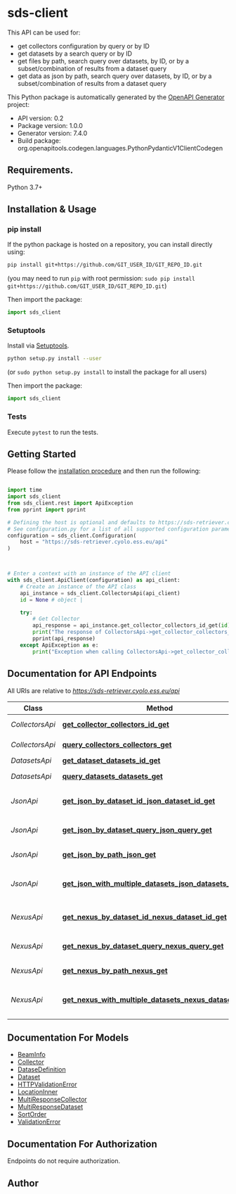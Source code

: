 # sds-client

This API can be used for:
- get collectors configuration by query or by ID
- get datasets by a search query or by ID
- get files by path, search query over datasets, by ID, or by a subset/combination of results from a dataset query
- get data as json by path, search query over datasets, by ID, or by a subset/combination of results from a dataset query


This Python package is automatically generated by the [OpenAPI Generator](https://openapi-generator.tech) project:

- API version: 0.2
- Package version: 1.0.0
- Generator version: 7.4.0
- Build package: org.openapitools.codegen.languages.PythonPydanticV1ClientCodegen

## Requirements.

Python 3.7+

## Installation & Usage
### pip install

If the python package is hosted on a repository, you can install directly using:

```sh
pip install git+https://github.com/GIT_USER_ID/GIT_REPO_ID.git
```
(you may need to run `pip` with root permission: `sudo pip install git+https://github.com/GIT_USER_ID/GIT_REPO_ID.git`)

Then import the package:
```python
import sds_client
```

### Setuptools

Install via [Setuptools](http://pypi.python.org/pypi/setuptools).

```sh
python setup.py install --user
```
(or `sudo python setup.py install` to install the package for all users)

Then import the package:
```python
import sds_client
```

### Tests

Execute `pytest` to run the tests.

## Getting Started

Please follow the [installation procedure](#installation--usage) and then run the following:

```python

import time
import sds_client
from sds_client.rest import ApiException
from pprint import pprint

# Defining the host is optional and defaults to https://sds-retriever.cyolo.ess.eu/api
# See configuration.py for a list of all supported configuration parameters.
configuration = sds_client.Configuration(
    host = "https://sds-retriever.cyolo.ess.eu/api"
)



# Enter a context with an instance of the API client
with sds_client.ApiClient(configuration) as api_client:
    # Create an instance of the API class
    api_instance = sds_client.CollectorsApi(api_client)
    id = None # object | 

    try:
        # Get Collector
        api_response = api_instance.get_collector_collectors_id_get(id)
        print("The response of CollectorsApi->get_collector_collectors_id_get:\n")
        pprint(api_response)
    except ApiException as e:
        print("Exception when calling CollectorsApi->get_collector_collectors_id_get: %s\n" % e)

```

## Documentation for API Endpoints

All URIs are relative to *https://sds-retriever.cyolo.ess.eu/api*

Class | Method | HTTP request | Description
------------ | ------------- | ------------- | -------------
*CollectorsApi* | [**get_collector_collectors_id_get**](docs/CollectorsApi.md#get_collector_collectors_id_get) | **GET** /collectors/{id} | Get Collector
*CollectorsApi* | [**query_collectors_collectors_get**](docs/CollectorsApi.md#query_collectors_collectors_get) | **GET** /collectors | Query Collectors
*DatasetsApi* | [**get_dataset_datasets_id_get**](docs/DatasetsApi.md#get_dataset_datasets_id_get) | **GET** /datasets/{id} | Get Dataset
*DatasetsApi* | [**query_datasets_datasets_get**](docs/DatasetsApi.md#query_datasets_datasets_get) | **GET** /datasets | Query Datasets
*JsonApi* | [**get_json_by_dataset_id_json_dataset_id_get**](docs/JsonApi.md#get_json_by_dataset_id_json_dataset_id_get) | **GET** /json/dataset/{id} | Get Json By Dataset Id
*JsonApi* | [**get_json_by_dataset_query_json_query_get**](docs/JsonApi.md#get_json_by_dataset_query_json_query_get) | **GET** /json/query | Get Json By Dataset Query
*JsonApi* | [**get_json_by_path_json_get**](docs/JsonApi.md#get_json_by_path_json_get) | **GET** /json | Get Json By Path
*JsonApi* | [**get_json_with_multiple_datasets_json_datasets_post**](docs/JsonApi.md#get_json_with_multiple_datasets_json_datasets_post) | **POST** /json/datasets | Get Json With Multiple Datasets
*NexusApi* | [**get_nexus_by_dataset_id_nexus_dataset_id_get**](docs/NexusApi.md#get_nexus_by_dataset_id_nexus_dataset_id_get) | **GET** /nexus/dataset/{id} | Get Nexus By Dataset Id
*NexusApi* | [**get_nexus_by_dataset_query_nexus_query_get**](docs/NexusApi.md#get_nexus_by_dataset_query_nexus_query_get) | **GET** /nexus/query | Get Nexus By Dataset Query
*NexusApi* | [**get_nexus_by_path_nexus_get**](docs/NexusApi.md#get_nexus_by_path_nexus_get) | **GET** /nexus/ | Get Nexus By Path
*NexusApi* | [**get_nexus_with_multiple_datasets_nexus_datasets_post**](docs/NexusApi.md#get_nexus_with_multiple_datasets_nexus_datasets_post) | **POST** /nexus/datasets | Get Nexus With Multiple Datasets


## Documentation For Models

 - [BeamInfo](docs/BeamInfo.md)
 - [Collector](docs/Collector.md)
 - [DataseDefinition](docs/DataseDefinition.md)
 - [Dataset](docs/Dataset.md)
 - [HTTPValidationError](docs/HTTPValidationError.md)
 - [LocationInner](docs/LocationInner.md)
 - [MultiResponseCollector](docs/MultiResponseCollector.md)
 - [MultiResponseDataset](docs/MultiResponseDataset.md)
 - [SortOrder](docs/SortOrder.md)
 - [ValidationError](docs/ValidationError.md)


<a id="documentation-for-authorization"></a>
## Documentation For Authorization

Endpoints do not require authorization.


## Author




